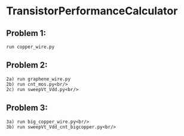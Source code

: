 # TransistorPerformanceCalculator
## Problem 1: 
	run copper_wire.py
## Problem 2: 
	2a) run graphene_wire.py
	2b) run cnt_mos.py<br/>
	2c) run sweepVt_Vdd.py<br/>
## Problem 3:
	3a) run big_copper_wire.py<br/>
	3b) run sweepVt_Vdd_cnt_bigcopper.py<br/>
